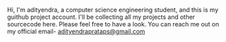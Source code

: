 Hi, 
I'm adityendra, a computer science engineering student, and this is my guithub project account. 
I'll be collecting all my projects and other sourcecode here. Please feel free to have a look. 
You can reach me out on my official email- adityendraprataps@gmail.com
